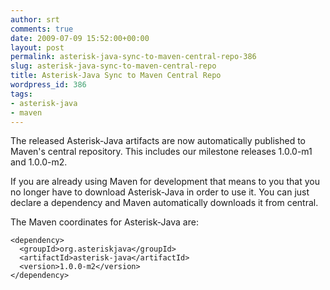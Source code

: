 ```yaml
---
author: srt
comments: true
date: 2009-07-09 15:52:00+00:00
layout: post
permalink: asterisk-java-sync-to-maven-central-repo-386
slug: asterisk-java-sync-to-maven-central-repo
title: Asterisk-Java Sync to Maven Central Repo
wordpress_id: 386
tags:
- asterisk-java
- maven
---
```



The released Asterisk-Java artifacts are now automatically published to Maven's central repository. This includes our milestone releases 1.0.0-m1 and 1.0.0-m2. 



If you are already using Maven for development that means to you that you no longer have to download Asterisk-Java in order to use it. You can just declare a dependency and Maven automatically downloads it from central.



The Maven coordinates for Asterisk-Java are:




    
    
    <dependency>
      <groupId>org.asteriskjava</groupId>
      <artifactId>asterisk-java</artifactId>
      <version>1.0.0-m2</version>
    </dependency>
    
